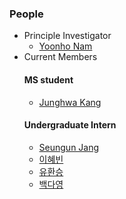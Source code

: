 ### People
- Principle Investigator
    - [Yoonho Nam](https://yoonhonam.github.io/)
- Current Members
    #### MS student
    - [Junghwa Kang]()
    #### Undergraduate Intern
    - [Seungun Jang]()
    - [이혜빈]()
    - [유환승]()
    - [백다영]()
